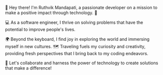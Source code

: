 👋 Hey there! I'm Ruthvik Mandapati, a passionate developer on a mission to make a positive impact through technology. 🚀

💻 As a software engineer, I thrive on solving problems that have the potential to improve people's lives.

🌍 Beyond the keyboard, I find joy in exploring the world and immersing myself in new cultures. 🗺️ Traveling fuels my curiosity and creativity, providing fresh perspectives that I bring back to my coding endeavors.

🔧 Let's collaborate and harness the power of technology to create solutions that make a difference!
